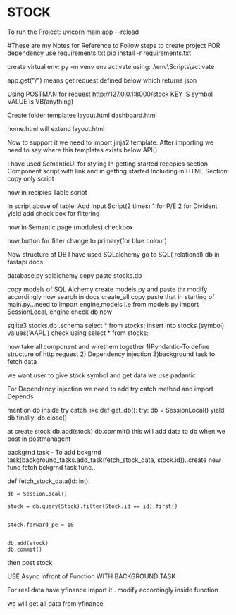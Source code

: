 # STOCK

To run the Project:
uvicorn main:app --reload


#These are my Notes for Reference to Follow steps to create  project
FOR dependency use requirements.txt
pip install -r requirements.txt

create virtual env:
py -m venv env
activate using:
.\env\Scripts\activate

app.get("/") means get request defined below which returns json


Using POSTMAN for request
http://127.0.0.1:8000/stock
KEY IS symbol VALUE is VB(anything)


Create folder templatee
layout.html
dashboard.html


home.html will extend layout.html


Now to support it we need to import jinja2 template.
After importing we need to say where this templates exists below API()


I have used SemanticUI for styling
In getting started recepies section 
Component script with link 
and in getting started Including in HTML Section: copy only script



now in recipies 
Table script

In script above of table: Add Input Script(2 times) 1 for P/E 2 for Divident yield 
add check box for filtering


now in Semantic page (modules) checkbox

now button for filter change to primary(for blue colour)


Now structure of DB
I have used SQLalchemy
go to SQL( relational) db in fastapi docs

database.py
sqlalchemy copy paste stocks.db


copy models of SQL Alchemy
create models.py and paste thr
modify accordingly 
now search in docs create_all 
copy paste that in starting of main.py...need to import engine,models i.e from models.py
import SessionLocal, engine
check db now

sqlite3 stocks.db
.schema
select * from stocks;
insert into stocks (symbol) values('AAPL')
check using select * from stocks;

now take all component and wirethem together
1)Pyndantic-To define structure of http request
2) Dependency injection
3)background task to fetch data

we want user to give stock symbol and get data
we use padantic


For Dependency Injection we need to add try catch method and import Depends 

mention db inside try catch like 
def get_db():
	try:
		db = SessionLocal()
		yield db
	finally:
		db.close()


at create stock
	db.add(stock)
	db.commit()
this will add data to db when we post in postmanagent

backgrnd task - To add bckgrnd task(background_tasks.add_task(fetch_stock_data, stock.id))..create new func fetch bckgrnd task func..

def fetch_stock_data(id: int):

    db = SessionLocal()

    stock = db.query(Stock).filter(Stock.id == id).first()

    
    stock.forward_pe = 10


    db.add(stock)
    db.commit()

then post stock

USE Async infront of Function WITH BACKGROUND TASK 

For real data have yfinance import it..
modify accordingly inside function

we will get all data from yfinance
